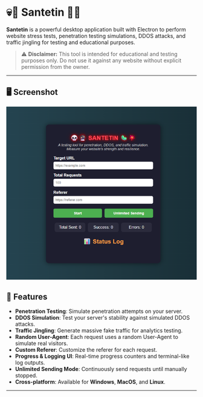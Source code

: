 # 💀🔮 Santetin 🦠💥

**Santetin** is a powerful desktop application built with Electron to perform website stress tests, penetration testing simulations, DDOS attacks, and traffic jingling for testing and educational purposes.

> ⚠️ **Disclaimer:** This tool is intended for educational and testing purposes only. Do not use it against any website without explicit permission from the owner.

---
## 🖥️ Screenshot

![screenshot](ss.png)

## 🚀 Features

- **Penetration Testing**: Simulate penetration attempts on your server.
- **DDOS Simulation**: Test your server's stability against simulated DDOS attacks.
- **Traffic Jingling**: Generate massive fake traffic for analytics testing.
- **Random User-Agent**: Each request uses a random User-Agent to simulate real visitors.
- **Custom Referer**: Customize the referer for each request.
- **Progress & Logging UI**: Real-time progress counters and terminal-like log outputs.
- **Unlimited Sending Mode**: Continuously send requests until manually stopped.
- **Cross-platform**: Available for **Windows**, **MacOS**, and **Linux**.

---
